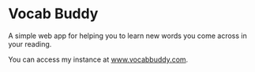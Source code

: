 Vocab Buddy
===========

A simple web app for helping you to learn new words you come across in your reading.

You can access my instance at www.vocabbuddy.com.
